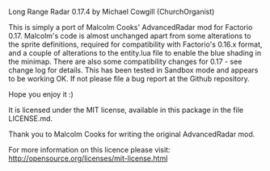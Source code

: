 Long Range Radar 0.17.4 by Michael Cowgill (ChurchOrganist)

This is simply a port of Malcolm Cooks' AdvancedRadar mod for Factorio 0.17.
Malcolm's code is almost unchanged apart from some alterations to the sprite definitions, required for compatibility with Factorio's 0.16.x format, and a couple of alterations to the entity.lua file to enable the blue shading in the minimap. There are also some compatibility changes for 0.17 - see change log for details.
This has been tested in Sandbox mode and appears to be working OK.
If not please file a bug report at the Github repository.

Hope you enjoy it :)

It is licensed under the MIT license, available in this package in the file  LICENSE.md.

Thank you to Malcolm Cooks for writing the original AdvancedRadar mod.

For more information on this licence please visit: http://opensource.org/licenses/mit-license.html
